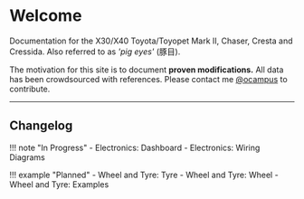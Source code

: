 # Welcome

Documentation for the X30/X40 Toyota/Toyopet Mark II, Chaser, Cresta and Cressida. Also referred to as _'pig eyes'_ (豚目).

The motivation for this site is to document **proven modifications.** All data has been crowdsourced with references. Please contact me [@ocampus](https://www.instagram.com/ocampus/) to contribute.

---

## Changelog

!!! note "In Progress"
    - Electronics: Dashboard
    - Electronics: Wiring Diagrams

!!! example "Planned"
    - Wheel and Tyre: Tyre
    - Wheel and Tyre: Wheel
    - Wheel and Tyre: Examples
